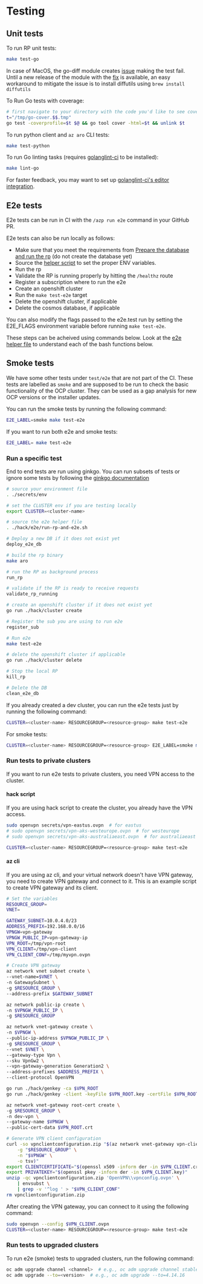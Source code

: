 # Testing

## Unit tests

To run RP unit tests:

```bash
make test-go
```

In case of MacOS, the go-diff module creates [issue](https://github.com/golangci/golangci-lint/issues/3087) making the test fail. Until a new release of the module with the [fix](https://github.com/sourcegraph/go-diff/pull/65) is available, an easy workaround to mitigate the issue is to install diffutils using `brew install diffutils`

To Run Go tests with coverage:

```bash
# first navigate to your directory with the code you'd like to see coverage on
t="/tmp/go-cover.$$.tmp" 
go test -coverprofile=$t $@ && go tool cover -html=$t && unlink $t
```

To run python client and `az aro` CLI tests:

```bash
make test-python
```

To run Go linting tasks (requires [golanglint-ci](https://golangci-lint.run/usage/install/) to be installed):

```bash
make lint-go
```

For faster feedback, you may want to set up [golanglint-ci's editor integration](https://golangci-lint.run/usage/integrations/).

## E2e tests

E2e tests can be run in CI with the `/azp run e2e` command in your GitHub PR.

E2e tests can also be run locally as follows:
- Make sure that you meet the requirements from [Prepare the database and run the rp](./deploy-development-rp.md) (do not create the database yet)
- Source the [helper script](../hack/e2e/run-rp-and-e2e.sh) to set the proper ENV variables.
- Run the rp
- Validate the RP is running properly by hitting the `/healthz` route
- Register a subscription where to run the e2e
- Create an openshift cluster
- Run the `make test-e2e` target
- Delete the openshift cluster, if applicable
- Delete the cosmos database, if applicable

You can also modify the flags passed to the e2e.test run by setting the E2E_FLAGS environment variable before running `make test-e2e`.

These steps can be acheived using commands below.  Look at the [e2e helper
file](../hack/e2e/run-rp-and-e2e.sh) to understand each of the bash functions
below.

## Smoke tests

We have some other tests under `test/e2e` that are not part of the CI.
These tests are labelled as `smoke` and are supposed to be run to check the basic functionality of the OCP cluster.
They can be used as a gap analysis for new OCP versions or the installer updates.

You can run the smoke tests by running the following command:

```bash
E2E_LABEL=smoke make test-e2e
```

If you want to run both e2e and smoke tests:

```bash
E2E_LABEL= make test-e2e
```

### Run a specific test

End to end tests are run using ginkgo. You can run subsets of tests or ignore some tests by following the [ginkgo documentation](https://onsi.github.io/ginkgo/#filtering-specs)

```bash
# source your environment file
. ./secrets/env

# set the CLUSTER env if you are testing locally
export CLUSTER=<cluster-name>

# source the e2e helper file
. ./hack/e2e/run-rp-and-e2e.sh

# Deploy a new DB if it does not exist yet
deploy_e2e_db

# build the rp binary
make aro

# run the RP as background process
run_rp

# validate if the RP is ready to receive requests
validate_rp_running

# create an openshift cluster if it does not exist yet
go run ./hack/cluster create

# Register the sub you are using to run e2e
register_sub

# Run e2e
make test-e2e

# delete the openshift cluster if applicable
go run ./hack/cluster delete

# Stop the local RP
kill_rp

# Delete the DB
clean_e2e_db
```

If you already created a dev cluster, you can run the e2e tests just by running the following command:

```bash
CLUSTER=<cluster-name> RESOURCEGROUP=<resource-group> make test-e2e
```

For smoke tests:

```bash
CLUSTER=<cluster-name> RESOURCEGROUP=<resource-group> E2E_LABEL=smoke make test-e2e
```

### Run tests to private clusters

If you want to run e2e tests to private clusters, you need VPN access to the cluster.

#### hack script

If you are using hack script to create the cluster, you already have the VPN access.

```bash
sudo openvpn secrets/vpn-eastus.ovpn  # for eastus
# sudo openvpn secrets/vpn-aks-westeurope.ovpn  # for westeurope
# sudo openvpn secrets/vpn-aks-australiaeast.ovpn  # for australiaeast

CLUSTER=<cluster-name> RESOURCEGROUP=<resource-group> make test-e2e
```

#### az cli

If you are using az cli, and your virtual network doesn't have VPN gateway, you need to create VPN gateway and connect to it.
This is an example script to create VPN gateway and its client.

```bash
# Set the variables
RESOURCE_GROUP=
VNET=

GATEWAY_SUBNET=10.0.4.0/23
ADDRESS_PREFIX=192.168.0.0/16
VPNGW=vpn-gateway
VPNGW_PUBLIC_IP=vpn-gateway-ip
VPN_ROOT=/tmp/vpn-root
VPN_CLIENT=/tmp/vpn-client
VPN_CLIENT_CONF=/tmp/myvpn.ovpn

# Create VPN gateway
az network vnet subnet create \
--vnet-name=$VNET \
-n GatewaySubnet \
-g $RESOURCE_GROUP \
--address-prefix $GATEWAY_SUBNET

az network public-ip create \
-n $VPNGW_PUBLIC_IP \
-g $RESOURCE_GROUP

az network vnet-gateway create \
-n $VPNGW \
--public-ip-address $VPNGW_PUBLIC_IP \
-g $RESOURCE_GROUP \
--vnet $VNET \
--gateway-type Vpn \
--sku VpnGw2 \
--vpn-gateway-generation Generation2 \
--address-prefixes $ADDRESS_PREFIX \
--client-protocol OpenVPN

go run ./hack/genkey -ca $VPN_ROOT
go run ./hack/genkey -client -keyFile $VPN_ROOT.key -certFile $VPN_ROOT.crt $VPN_CLIENT

az network vnet-gateway root-cert create \
-g $RESOURCE_GROUP \
-n dev-vpn \
--gateway-name $VPNGW \
--public-cert-data $VPN_ROOT.crt

# Generate VPN client configuration
curl -so vpnclientconfiguration.zip "$(az network vnet-gateway vpn-client generate \
    -g "$RESOURCE_GROUP" \
    -n "$VPNGW" \
    -o tsv)"
export CLIENTCERTIFICATE="$(openssl x509 -inform der -in $VPN_CLIENT.crt)"
export PRIVATEKEY="$(openssl pkey -inform der -in $VPN_CLIENT.key)"
unzip -qc vpnclientconfiguration.zip 'OpenVPN\\vpnconfig.ovpn' \
    | envsubst \
    | grep -v '^log ' > "$VPN_CLIENT_CONF"
rm vpnclientconfiguration.zip
```

After creating the VPN gateway, you can connect to it using the following command:

```bash
sudo openvpn --config $VPN_CLIENT.ovpn
CLUSTER=<cluster-name> RESOURCEGROUP=<resource-group> make test-e2e
```

### Run tests to upgraded clusters

To run e2e (smoke) tests to upgraded clusters, run the following command:

```bash
oc adm upgrade channel <channel>  # e.g., oc adm upgrade channel stable-4.14
oc adm upgrade --to=<version>  # e.g., oc adm upgrade --to=4.14.16
``` 